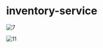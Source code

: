 # inventory-service

![7](https://user-images.githubusercontent.com/12114256/207121563-c4abfece-93d8-4bf0-8519-bcf34f588da8.jpg)

![11](https://user-images.githubusercontent.com/12114256/207121568-03685a55-0ee1-4f39-a91e-018bcfae88d4.PNG)
